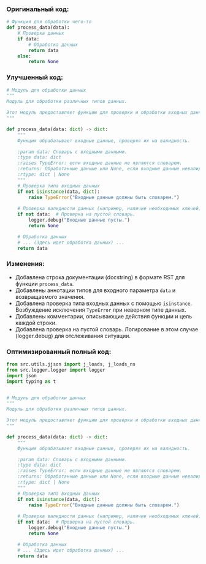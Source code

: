 ### Оригинальный код:
```python
# Функция для обработки чего-то
def process_data(data):
    # Проверка данных
    if data:
        # Обработка данных
        return data
    else:
        return None
```

### Улучшенный код:
```python
# Модуль для обработки данных
"""
Модуль для обработки различных типов данных.

Этот модуль предоставляет функцию для проверки и обработки входных данных.
"""

def process_data(data: dict) -> dict:
    """
    Функция обрабатывает входные данные, проверяя их на валидность.

    :param data: Словарь с входными данными.
    :type data: dict
    :raises TypeError: если входные данные не являются словарем.
    :returns: Обработанные данные или None, если входные данные невалидны.
    :rtype: dict | None
    """
    # Проверка типа входных данных
    if not isinstance(data, dict):
        raise TypeError("Входные данные должны быть словарем.")
    
    # Проверка валидности данных (например, наличие необходимых ключей)
    if not data:  # Проверка на пустой словарь.
        logger.debug("Входные данные пусты.")
        return None

    # Обработка данных
    # ... (Здесь идет обработка данных) ...
    return data
```

### Изменения:
- Добавлена строка документации (docstring) в формате RST для функции `process_data`.
- Добавлены аннотации типов для входного параметра `data` и возвращаемого значения.
- Добавлена проверка типа входных данных с помощью `isinstance`.  Возбуждение исключения `TypeError` при неверном типе данных.
- Добавлены комментарии, описывающие действия функции и цель каждой строки.
- Добавлена проверка на пустой словарь.  Логирование в этом случае (logger.debug) для отслеживания ситуации.


### Оптимизированный полный код:
```python
from src.utils.jjson import j_loads, j_loads_ns
from src.logger.logger import logger
import json
import typing as t


# Модуль для обработки данных
"""
Модуль для обработки различных типов данных.

Этот модуль предоставляет функцию для проверки и обработки входных данных.
"""

def process_data(data: dict) -> dict:
    """
    Функция обрабатывает входные данные, проверяя их на валидность.

    :param data: Словарь с входными данными.
    :type data: dict
    :raises TypeError: если входные данные не являются словарем.
    :returns: Обработанные данные или None, если входные данные невалидны.
    :rtype: dict | None
    """
    # Проверка типа входных данных
    if not isinstance(data, dict):
        raise TypeError("Входные данные должны быть словарем.")
    
    # Проверка валидности данных (например, наличие необходимых ключей)
    if not data:  # Проверка на пустой словарь.
        logger.debug("Входные данные пусты.")
        return None

    # Обработка данных
    # ... (Здесь идет обработка данных) ...
    return data
```